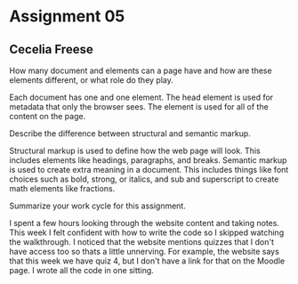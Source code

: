 # Assignment 05
## Cecelia Freese

How many document <head> and <body> elements can a page have and how are these elements different, or what role do they play.

  Each document has one <head> and one <body> element. The head element is used for metadata that only the browser sees. The <body> element is used for all of the content on the page.

Describe the difference between structural and semantic markup.

  Structural markup is used to define how the web page will look. This includes elements like headings, paragraphs, and breaks. Semantic markup is used to create extra meaning in a document. This includes things like font choices such as bold, strong, or italics, and sub and superscript to create math elements like fractions.

Summarize your work cycle for this assignment.

  I spent a few hours looking through the website content and taking notes. This week I felt confident with how to write the code so I skipped watching the walkthrough. I noticed that the website mentions quizzes that I don't have access too so thats a little unnerving. For example, the website says that this week we have quiz 4, but I don't have a link for that on the Moodle page. I wrote all the code in one sitting.
